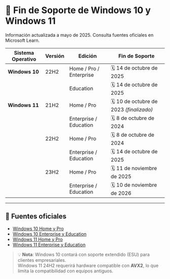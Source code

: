 # 📅 Fin de Soporte de Windows 10 y Windows 11

Información actualizada a mayo de 2025. Consulta fuentes oficiales en Microsoft Learn.

| Sistema Operativo         | Versión   | Edición                   | Fin de Soporte         |
|--------------------------|-----------|----------------------------|-------------------------|
| **Windows 10**           | 22H2      | Home / Pro / Enterprise    | 🗓️ 14 de octubre de 2025 |
|                          |           | Education                  | 🗓️ 14 de octubre de 2025 |
| **Windows 11**           | 21H2      | Home / Pro                 | 🗓️ 10 de octubre de 2023 *(finalizado)* |
|                          |           | Enterprise / Education     | 🗓️ 8 de octubre de 2024  |
|                          | 22H2      | Home / Pro                 | 🗓️ 8 de octubre de 2024  |
|                          |           | Enterprise / Education     | 🗓️ 14 de octubre de 2025 |
|                          | 23H2      | Home / Pro                 | 🗓️ 11 de noviembre de 2025 |
|                          |           | Enterprise / Education     | 🗓️ 10 de noviembre de 2026 |

---

## 🔗 Fuentes oficiales

- [Windows 10 Home y Pro](https://learn.microsoft.com/en-us/lifecycle/products/windows-10-home-and-pro)
- [Windows 10 Enterprise y Education](https://learn.microsoft.com/en-us/lifecycle/products/windows-10-enterprise-and-education)
- [Windows 11 Home y Pro](https://learn.microsoft.com/en-us/lifecycle/products/windows-11-home-and-pro)
- [Windows 11 Enterprise y Education](https://learn.microsoft.com/en-us/lifecycle/products/windows-11-enterprise-and-education)

> 💡 **Nota**: Windows 10 contará con soporte extendido (ESU) para clientes empresariales.  
> Windows 11 24H2 requerirá hardware compatible con **AVX2**, lo que limita la compatibilidad con equipos antiguos.
